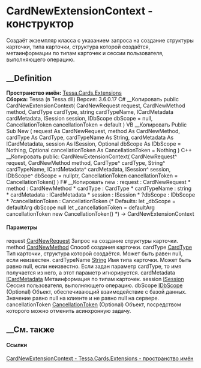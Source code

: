 # CardNewExtensionContext - конструктор
Создаёт экземпляр класса с указанием запроса на создание структуры карточки,
типа карточки, структура которой создаётся, метаинформации по типам карточек и
сессии пользователя, выполняющего операцию.
## __Definition
 **Пространство имён:** [Tessa.Cards.Extensions](N_Tessa_Cards_Extensions.htm)  
 **Сборка:** Tessa (в Tessa.dll) Версия: 3.6.0.17
C# __Копировать
     public CardNewExtensionContext(
    	CardNewRequest request,
    	CardNewMethod method,
    	CardType cardType,
    	string cardTypeName,
    	ICardMetadata cardMetadata,
    	ISession session,
    	IDbScope dbScope = null,
    	CancellationToken cancellationToken = default
    )
VB __Копировать
     Public Sub New ( 
    	request As CardNewRequest,
    	method As CardNewMethod,
    	cardType As CardType,
    	cardTypeName As String,
    	cardMetadata As ICardMetadata,
    	session As ISession,
    	Optional dbScope As IDbScope = Nothing,
    	Optional cancellationToken As CancellationToken = Nothing
    )
C++ __Копировать
     public:
    CardNewExtensionContext(
    	CardNewRequest^ request, 
    	CardNewMethod method, 
    	CardType^ cardType, 
    	String^ cardTypeName, 
    	ICardMetadata^ cardMetadata, 
    	ISession^ session, 
    	IDbScope^ dbScope = nullptr, 
    	CancellationToken cancellationToken = CancellationToken()
    )
F# __Копировать
     new : 
            request : CardNewRequest * 
            method : CardNewMethod * 
            cardType : CardType * 
            cardTypeName : string * 
            cardMetadata : ICardMetadata * 
            session : ISession * 
            ?dbScope : IDbScope * 
            ?cancellationToken : CancellationToken 
    (* Defaults:
            let _dbScope = defaultArg dbScope null
            let _cancellationToken = defaultArg cancellationToken new CancellationToken()
    *)
    -> CardNewExtensionContext
#### Параметры
request [CardNewRequest](T_Tessa_Cards_CardNewRequest.htm)
    Запрос на создание структуры карточки.
method [CardNewMethod](T_Tessa_Cards_CardNewMethod.htm)
    Способ создания карточки.
cardType [CardType](T_Tessa_Cards_CardType.htm)
    Тип карточки, структура которой создаётся. Может быть равен null, если неизвестен.
cardTypeName [String](https://learn.microsoft.com/dotnet/api/system.string)
     Имя типа карточки. Может быть равно null, если неизвестно. Если задан параметр cardType, то имя получается из него, а этот параметр игнорируется. 
cardMetadata [ICardMetadata](T_Tessa_Cards_ICardMetadata.htm)
    Метаинформация по типам карточек.
session [ISession](T_Tessa_Platform_Runtime_ISession.htm)
    Сессия пользователя, выполняющего операцию.
dbScope [IDbScope](T_Tessa_Platform_Data_IDbScope.htm) (Optional)
     Объект, обеспечивающий взаимодействие с базой данных. Значение равно null на клиенте и не равно null на сервере. 
cancellationToken
[CancellationToken](https://learn.microsoft.com/dotnet/api/system.threading.cancellationtoken)
(Optional)
    Объект, посредством которого можно отменить асинхронную задачу.
##  __См. также
#### Ссылки
[CardNewExtensionContext -
](T_Tessa_Cards_Extensions_CardNewExtensionContext.htm)
[Tessa.Cards.Extensions - пространство имён](N_Tessa_Cards_Extensions.htm)
